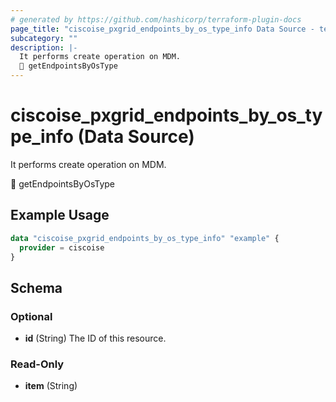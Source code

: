 ```yaml
---
# generated by https://github.com/hashicorp/terraform-plugin-docs
page_title: "ciscoise_pxgrid_endpoints_by_os_type_info Data Source - terraform-provider-ciscoise"
subcategory: ""
description: |-
  It performs create operation on MDM.
  🚧 getEndpointsByOsType
---
```


# ciscoise_pxgrid_endpoints_by_os_type_info (Data Source)

It performs create operation on MDM.

🚧 getEndpointsByOsType

## Example Usage

```terraform
data "ciscoise_pxgrid_endpoints_by_os_type_info" "example" {
  provider = ciscoise
}
```

<!-- schema generated by tfplugindocs -->
## Schema

### Optional

- **id** (String) The ID of this resource.

### Read-Only

- **item** (String)



